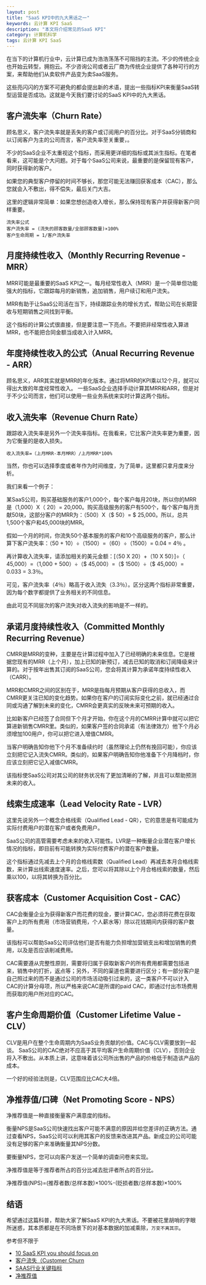 ```yaml
---
layout: post
title: "SaaS KPI中的九大黑话之一"
keywords: 云计算 KPI SaaS
description: "本文将介绍常见的SaaS KPI"
category: 计算机科学
tags: 云计算 KPI SaaS
---
```


在当下的计算机行业中，云计算已成为浩浩荡荡不可阻挡的主流。不少的传统企业也开始云转型，拥抱云。不少咨询公司或者云厂商为传统企业提供了各种可行的方案，来帮助他们从卖软件产品变为卖SaaS服务。

这些亮闪闪的方案不可避免的都会提出新的术语，提出一些指标KPI来衡量SaaS转型运营是否成功。这就是今天我们要讨论的SaaS KPI中的九大黑话。

## 客户流失率（Churn Rate）

顾名思义，客户流失率就是丢失的客户或订阅用户的百分比。对于SaaS分销商和以订阅客户为主的公司而言，客户流失率至关重要，。

不少的SaaS企业不太重视这个指标，而采用更详细的指标或其派生指标。在笔者看来，这可能是个大问题。对于每个SaaS公司来说，最重要的是保留现有客户，同时获得新的客户。

如果您的典型客户停留的时间不够长，那您可能无法赚回获客成本（CAC），那么您就会入不敷出，得不偿失，最后关门大吉。

这里的逻辑非常简单：如果您想创造收入增长，那么保持现有客户并获得新客户同样重要。

```
流失率公式
客户流失率 = (流失的顾客数量/全部顾客数量)×100%
客户生命周期 = 1/客户流失率
```

## 月度持续性收入（Monthly Recurring Revenue - MRR）

MRR可能是最重要的SaaS KPI之一。每月经常性收入（MRR）是一个简单但功能强大的指标，它跟踪每月的新销售，追加销售，用户续订和用户流失。

MRR有助于让SaaS公司活在当下，持续跟踪业务的增长方式，帮助公司在长期营收与短期销售之间找到平衡。

这个指标的计算公式很直接，但是要注意一下亮点。不要把非经常性收入算进MRR，也不能把合同金额当成收入计入MRR。

## 年度持续性收入的公式（Anual Recurring Revenue - ARR）

顾名思义，ARR其实就是MRR的年化版本。通过将MRR的KPI乘以12个月，就可以得出大致的年度经常性收入。 一些SaaS企业选择手动计算其MRR和ARR，但是对于不少公司而言，他们可以使用一些业务系统来实时计算这两个指标。

## 收入流失率（Revenue Churn Rate）

跟踪收入流失率是另外一个流失率指标。在我看来，它比客户流失率更为重要，因为它衡量的是收入损失。

```
收入流失率=（上月MRR-本月MRR）/上月MRR*100%
```

当然，你也可以选择季度或者年作为时间维度，为了简单，这里都只拿月度来分析。

我们来看一个例子：

某SaaS公司，购买基础服务的客户1,000个，每个客户每月20块，所以你的MRR是（1,000）X（ 20）= 20,000。购买高级服务的客户有500个，每个客户每月贡献50块，这部分客户的MRR为：（500）X（$ 50）= $ 25,000。所以，总共1,500个客户和45,000块的MRR。

假如一个月的时间，你流失50个基本服务的客户和10个高级服务的客户，那么计算下客户流失率：（50 + 10）÷（1500）=（60）÷（1500）= 0.04 = 4％ 。

再计算收入流失率，请添加相关的美元金额：[（50 X 20）+（10 X 50）]÷（ 45,000）=（1,000 + 500）÷（$ 45,000）=（$ 1500）÷（$ 45,000）= 0.033 = 3.3％。

可见，客户流失率（4％）略高于收入流失（3.3％）。区分这两个指标非常重要，因为每个数字都提供了业务相关的不同信息。

由此可见不同层次的客户流失对收入流失的影响是不一样的。

## 承诺月度持续性收入（Committed Monthly Recurring Revenue）

CMRR是MRR的变种，主要是在计算过程中加入了已经明确的未来信息。它是根据您现有的MRR（上个月），加上已知的新预订，减去已知的取消和订阅降级来计算的。对于按年出售其订阅的SaaS公司，您会将其计算为承诺年度持续性收入（CARR）。

MRR和CMRR之间的区别在于，MRR是指每月预期从客户获得的总收入，而CMRR更关注已知的变化趋势。如果你在客户的订阅实际变化之前，就已经通过合同或沟通了解到未来的变化，CMRR会更真实的反映未来可预期的收入。

比如新客户已经签了合同但下个月才开始，你在这个月的CMRR计算中就可以把它算进新销售CMRR里。类似的，如果客户签的合同承诺（有法律效力）他下个月必须增加100用户，你可以把它进入增值CMRR。

当客户明确告知你他下个月不准备续约时（虽然理论上仍然有挽回可能），你应该立刻把它记入流失CMRR。类似的，如果客户明确告知你他准备下个月降档时，你应该立刻把它记入减值CMRR。

该指标使SaaS公司对其公司的财务状况有了更加清晰的了解，并且可以帮助预测未来的收入。

## 线索生成速率（Lead Velocity Rate - LVR）

这里先说另外一个概念合格线索（Qualified Lead - QR），它的意思是有可能成为实际付费用户的潜在客户或者免费用户。

SaaS公司的高管需要考虑未来的收入可能性。LVR是一种衡量企业潜在客户增长情况的指标，即目前有可能转换为实际付费客户的潜在客户数量。

这个指标通过先减去上个月的合格线索数（Qualified Lead）再减去本月合格线索数，来计算出线索速度速率。之后，您可以将其除以上个月合格线索的数量，然后乘以100，以将其转换为百分比。

## 获客成本（Customer Acquisition Cost - CAC）

CAC会衡量企业为获得新客户而花费的现金，要计算CAC，您必须将花费在获取客户上的所有费用（市场营销费用，个人薪水等）除以花钱期间内获得的客户数量。

该指标可以帮助SaaS公司评估他们是否有能力负担增加营销支出和增加销售的费用，以及是否应该削减费用。

CAC需要遵从完整性原则，需要将归属于获取新客户的所有费用都需要包括进来，销售中的打折，返点等；另外，不同的渠道也需要进行区分；有一部分客户是自己照过来的而不是通过公司的市场活动吸引过来的，这一类客户不可以计入CAC的计算分母项，所以严格来说CAC是所谓的paid CAC，即通过付出市场费用而获取的用户所对应的CAC。

## 客户生命周期价值（Customer Lifetime Value - CLV）

CLV是用户在整个生命周期内为SaaS业务贡献的价值。CAC与CLV需要放到一起谈。 SaaS公司的CAC绝对不应高于其平均客户生命周期价值（CLV），否则企业将入不敷出。从本质上讲，这意味着该公司所出售的产品的价格低于制造该产品的成本。

一个好的经验法则是，CLV范围应比CAC大4倍。 

## 净推荐值/口碑（Net Promoting Score - NPS）

净推荐值是一种直接衡量客户满意度的指标。

衡量NPS是SaaS公司快速找出客户可能不满意的原因并给您差评的正确方法。通过查看NPS，SaaS公司可以利用其客户的反馈来改进其产品。新成立的公司可能没有足够的客户来准确衡量其NPS分数。

要衡量NPS，您可以向客户发送一个简单的调查问卷来实现。

净推荐值是等于推荐者所占的百分比减去批评者所占的百分比。

净推荐值(NPS)=(推荐者数/总样本数)×100%-(贬损者数/总样本数)×100%

## 结语

希望通过这篇科普，帮助大家了解SaaS KPI的九大黑话。不要被花里胡哨的字眼所迷惑，其本质都是在不同场景下的对基本数据的加减乘除，`万变不离其宗`。

参考但不限于
- [10 SaaS KPI you should focus on](https://www.plecto.com/blog/sales-performance/10-saas-kpis-you-should-focus/)
- [客户流失（Customer Churn](https://zhuanlan.zhihu.com/p/28708664)
- [SAAS行业关键指标](https://zhuanlan.zhihu.com/p/31227460)
- [净推荐值](https://baike.baidu.com/item/%E5%87%80%E6%8E%A8%E8%8D%90%E5%80%BC/3783368)

